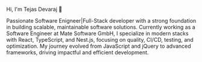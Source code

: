 Hi, I'm Tejas Devaraj 👋

Passionate Software Enigneer|Full-Stack developer with a strong foundation in building scalable, maintainable software solutions. Currently working as a Software Engineer at Mate Software GmbH, I specialize in modern stacks with React, TypeScript, and Nest.js, focusing on quality, CI/CD, testing, and optimization. My journey evolved from JavaScript and jQuery to advanced frameworks, driving impactful and efficient development.
